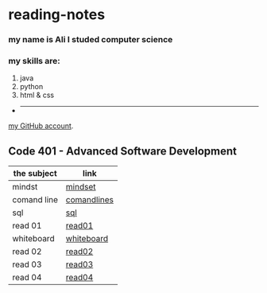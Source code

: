 # reading-notes

### my name is Ali I studed computer science 
### my skills are:
1. java 
2. python 
3. html & css
*  ___
[my GitHub account](https://github.com/aliwalid96).



## Code 401 - Advanced Software Development


the subject| link |
---|---
mindst | [mindset](minset.md)|
 comand line | [comandlines](comandline.md) |
 sql | [sql](SQLPage.md)|
 read 01 | [read01](read01.md)|
 whiteboard | [whiteboard](https://github.com/aliwalid96/data-structures-and-algorithms/blob/main/README.md)|
read 02 | [read02](read02.md)|
read 03 | [read03](read03.md)|
read 04| [read04](read04.md)|





 


